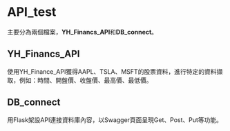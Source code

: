 # API_test

主要分為兩個檔案，**YH_Financs_API**和**DB_connect**。

## YH_Financs_API

使用YH_Finance_API獲得AAPL、TSLA、MSFT的股票資料，進行特定的資料擷取，例如：時間、開盤價、收盤價、最高價、最低價。

## DB_connect

用Flask架設API連接資料庫內容，以Swagger頁面呈現Get、Post、Put等功能。